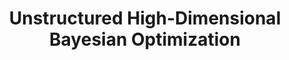---
title: "Unstructured High-Dimensional Bayesian Optimization"
excerpt: "My report and presentation for my summer project in 2024."
collection: portfolio
---
